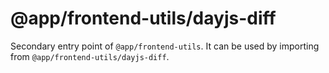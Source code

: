 # @app/frontend-utils/dayjs-diff

Secondary entry point of `@app/frontend-utils`. It can be used by importing from `@app/frontend-utils/dayjs-diff`.
